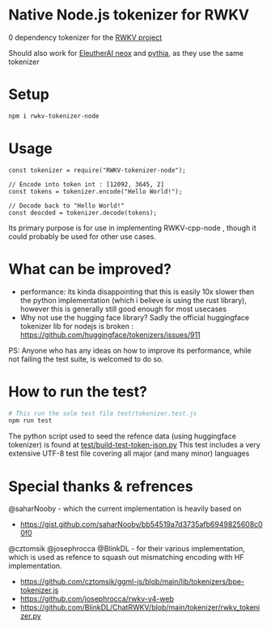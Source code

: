 # Native Node.js tokenizer for RWKV

0 dependency tokenizer for the [RWKV project](https://github.com/BlinkDL/RWKV-LM)

Should also work for [EleutherAI neox](https://github.com/EleutherAI/gpt-neox) and [pythia](https://github.com/EleutherAI/pythia), as they use the same tokenizer

# Setup 

```.bash
npm i rwkv-tokenizer-node
```

# Usage

```.javascript
const tokenizer = require("RWKV-tokenizer-node");

// Encode into token int : [12092, 3645, 2]
const tokens = tokenizer.encode("Hello World!");

// Decode back to "Hello World!"
const deocded = tokenizer.decode(tokens);
```

Its primary purpose is for use in implementing RWKV-cpp-node , 
though it could probably be used for other use cases.

# What can be improved?

- performance: its kinda disappointing that this is easily 10x slower then the python implementation (which i believe is using the rust library), however this is generally still good enough for most usecases
- Why not use the hugging face library? Sadly the official huggingface tokenizer lib for nodejs is broken : https://github.com/huggingface/tokenizers/issues/911

PS: Anyone who has any ideas on how to improve its performance, while not failing the test suite, is welcomed to do so.

# How to run the test?

```.bash
# This run the sole test file test/tokenizer.test.js
npm run test
```

The python script used to seed the refence data (using huggingface tokenizer) is found at [test/build-test-token-json.py](./test/build-test-token-json.py)
This test includes a very extensive UTF-8 test file covering all major (and many minor) languages

# Special thanks & refrences

@saharNooby - which the current implementation is heavily based on

- https://gist.github.com/saharNooby/bb54519a7d3735afb6949825608c00f0

@cztomsik @josephrocca @BlinkDL - for their various implementation, which is used as refence to squash out mismatching encoding with HF implementation.

- https://github.com/cztomsik/ggml-js/blob/main/lib/tokenizers/bpe-tokenizer.js
- https://github.com/josephrocca/rwkv-v4-web
- https://github.com/BlinkDL/ChatRWKV/blob/main/tokenizer/rwkv_tokenizer.py